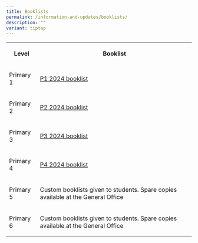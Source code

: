 ```yaml
---
title: Booklists
permalink: /information-and-updates/booklists/
description: ""
variant: tiptap
---
```

<table>
<tbody>
<tr>
<th rowspan="1" colspan="1">
<p>Level</p>
</th>
<th rowspan="1" colspan="1">
<p>Booklist</p>
</th>
</tr>
<tr>
<td rowspan="1" colspan="1">
<p>Primary 1</p>
</td>
<td rowspan="1" colspan="1">
<p><a href="/files/Booklist/p1_2024.pdf" rel="noopener noreferrer nofollow" target="_blank">P1 2024 booklist</a>
</p>
</td>
</tr>
<tr>
<td rowspan="1" colspan="1">
<p>Primary 2</p>
</td>
<td rowspan="1" colspan="1">
<p><a href="/files/Booklist/JWPS_2024_P2.pdf" rel="noopener noreferrer nofollow" target="_blank">P2 2024 booklist</a>
</p>
</td>
</tr>
<tr>
<td rowspan="1" colspan="1">
<p>Primary 3</p>
</td>
<td rowspan="1" colspan="1">
<p><a href="/files/Booklist/JWPS_2024_P3.pdf" rel="noopener noreferrer nofollow" target="_blank">P3 2024 booklist</a>
</p>
</td>
</tr>
<tr>
<td rowspan="1" colspan="1">
<p>Primary 4</p>
</td>
<td rowspan="1" colspan="1">
<p><a href="/files/Booklist/JWPS_2024_P4.pdf" rel="noopener noreferrer nofollow" target="_blank">P4 2024 booklist</a>
</p>
</td>
</tr>
<tr>
<td rowspan="1" colspan="1">
<p>Primary 5</p>
</td>
<td rowspan="1" colspan="1">
<p>Custom booklists given to students. Spare copies available at the General
Office</p>
</td>
</tr>
<tr>
<td rowspan="1" colspan="1">
<p>Primary 6</p>
</td>
<td rowspan="1" colspan="1">
<p>Custom booklists given to students. Spare copies available at the General
Office</p>
</td>
</tr>
</tbody>
</table>
<p></p>
